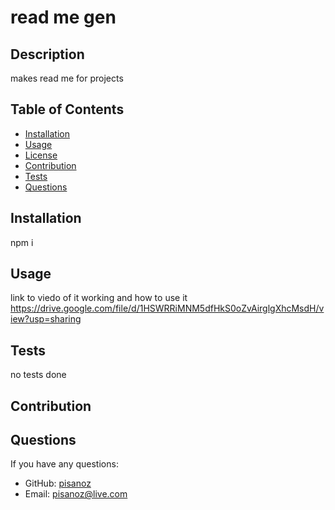 # read me gen  

## Description 

makes read me for projects

## Table of Contents

* [Installation](#installation)
* [Usage](#Usage)
* [License](#license)
* [Contribution](#Contribution)
* [Tests](#Tests)
* [Questions](#Questions)

## Installation

npm i

## Usage 
link to viedo of it working and how to use it https://drive.google.com/file/d/1HSWRRiMNM5dfHkS0oZvAirglgXhcMsdH/view?usp=sharing

 

## Tests

no tests done

## Contribution



## Questions

If you have any questions:
  - GitHub: [pisanoz](https://github.com/pisanoz)
  - Email: [pisanoz@live.com](pisanoz@live.com)
